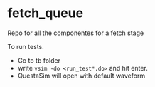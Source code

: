 # fetch_queue
Repo for all the componentes for a fetch stage 

To run tests.

- Go to tb folder
- write `vsim -do <run_test*.do>` and hit enter.
- QuestaSim will open with default waveform